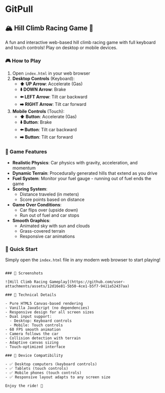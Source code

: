 # GitPull
## 🏔️ Hill Climb Racing Game 🚗
A fun and interactive web-based hill climb racing game with full keyboard and touch controls! Play on desktop or mobile devices.

### 🎮 How to Play

1. Open `index.html` in your web browser
2. **Desktop Controls** (Keyboard):
   - **⬆️ UP Arrow**: Accelerate (Gas)
   - **⬇️ DOWN Arrow**: Brake
   - **⬅️ LEFT Arrow**: Tilt car backward
   - **➡️ RIGHT Arrow**: Tilt car forward
3. **Mobile Controls** (Touch):
   - **⬆️ Button**: Accelerate (Gas)
   - **⬇️ Button**: Brake
   - **⬅️ Button**: Tilt car backward
   - **➡️ Button**: Tilt car forward

### 🎯 Game Features

- **Realistic Physics**: Car physics with gravity, acceleration, and momentum
- **Dynamic Terrain**: Procedurally generated hills that extend as you drive
- **Fuel System**: Monitor your fuel gauge - running out of fuel ends the game
- **Scoring System**: 
  - Distance traveled (in meters)
  - Score points based on distance
- **Game Over Conditions**:
  - Car flips over (upside down)
  - Run out of fuel and car stops
- **Smooth Graphics**:
  - Animated sky with sun and clouds
  - Grass-covered terrain
  - Responsive car animations

### 🚀 Quick Start

Simply open the `index.html` file in any modern web browser to start playing!


```

### 📸 Screenshots

![Hill Climb Racing Gameplay](https://github.com/user-attachments/assets/12d16e81-5b50-4ce1-b5f7-9411a52437aa)

### 🎨 Technical Details

- Pure HTML5 Canvas-based rendering
- Vanilla JavaScript (no dependencies)
- Responsive design for all screen sizes
- Dual input support:
  - Desktop: Keyboard controls
  - Mobile: Touch controls
- 60 FPS smooth animation
- Camera follows the car
- Collision detection with terrain
- Adaptive canvas sizing
- Touch-optimized interface

### 📱 Device Compatibility

- ✅ Desktop computers (keyboard controls)
- ✅ Tablets (touch controls)
- ✅ Mobile phones (touch controls)
- ✅ Responsive layout adapts to any screen size

Enjoy the ride! 🏁
